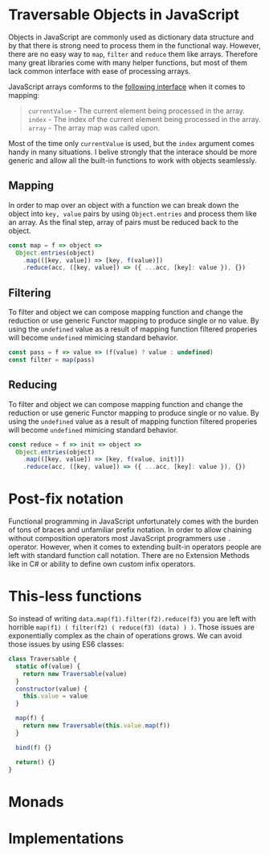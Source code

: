 # Traversable Objects in JavaScript

Objects in JavaScript are commonly used as dictionary data structure and by that there is strong need to process them in the functional way. However, there are no easy way to `map`, `filter` and `reduce` them like arrays. Therefore many great libraries come with many helper functions, but most of them lack common interface with ease of processing arrays.

JavaScript arrays comforms to the [following interface](https://developer.mozilla.org/en-US/docs/Web/JavaScript/Reference/Global_Objects/Array/map) when it comes to mapping:

> `currentValue` - The current element being processed in the array.
> `index` - The index of the current element being processed in the array.
> `array` - The array map was called upon.

Most of the time only `currentValue` is used, but the `index` argument comes handy in many situations. I belive strongly that the interace should be more generic and allow all the built-in functions to work with objects seamlessly.

## Mapping

In order to map over an object with a function we can break down the object into `key, value` pairs by using `Object.entries` and process them like an array. As the final step, array of pairs must be reduced back to the object.

```javascript
const map = f => object =>
  Object.entries(object)
    .map(([key, value]) => [key, f(value)])
    .reduce(acc, ([key, value]) => ({ ...acc, [key]: value }), {})
```

## Filtering

To filter and object we can compose mapping function and change the reduction or use generic Functor mapping to produce single or no value. By using the `undefined` value as a result of mapping function filtered properies will become `undefined` mimicing standard behavior.

```javascript
const pass = f => value => (f(value) ? value : undefined)
const filter = map(pass)
```

## Reducing

To filter and object we can compose mapping function and change the reduction or use generic Functor mapping to produce single or no value. By using the `undefined` value as a result of mapping function filtered properies will become `undefined` mimicing standard behavior.

```javascript
const reduce = f => init => object =>
  Object.entries(object)
    .map(([key, value]) => [key, f(value, init)])
    .reduce(acc, ([key, value]) => ({ ...acc, [key]: value }), {})
```

# Post-fix notation

Functional programming in JavaScript unfortunately comes with the burden of tons of braces and unfamiliar prefix notation. In order to allow chaining without composition operators most JavaScript programmers use `.` operator. However, when it comes to extending built-in operators people are left with standard function call notation. There are no Extension Methods like in C# or ability to define own custom infix operators.

# This-less functions

So instead of writing `data.map(f1).filter(f2).reduce(f3)` you are left with horrible `map(f1) ( filter(f2) ( reduce(f3) (data) ) )`. Those issues are exponentially complex as the chain of operations grows.
We can avoid those issues by using ES6 classes:

```javascript
class Traversable {
  static of(value) {
    return new Traversable(value)
  }
  constructor(value) {
    this.value = value
  }

  map(f) {
    return new Traversable(this.value.map(f))
  }

  bind(f) {}

  return() {}
}
```

# Monads

# Implementations
